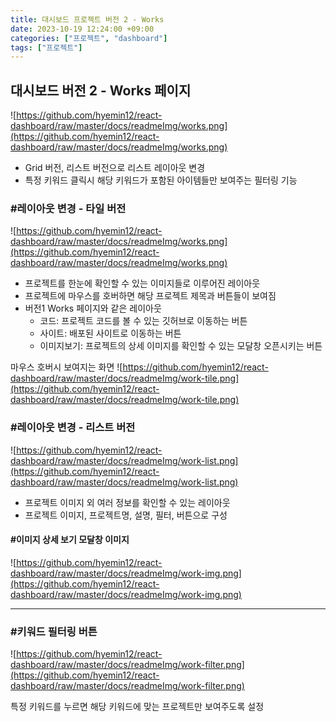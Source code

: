 ```yaml
---
title: 대시보드 프로젝트 버전 2 - Works
date: 2023-10-19 12:24:00 +09:00
categories: ["프로젝트", "dashboard"]
tags: ["프로젝트"]
---
```


## 대시보드 버전 2 - Works 페이지

![https://github.com/hyemin12/react-dashboard/raw/master/docs/readmeImg/works.png](https://github.com/hyemin12/react-dashboard/raw/master/docs/readmeImg/works.png)

- Grid 버전, 리스트 버전으로 리스트 레이아웃 변경
- 특정 키워드 클릭시 해당 키워드가 포함된 아이템들만 보여주는 필터링 기능

### #레이아웃 변경 - 타일 버전

![https://github.com/hyemin12/react-dashboard/raw/master/docs/readmeImg/works.png](https://github.com/hyemin12/react-dashboard/raw/master/docs/readmeImg/works.png)

- 프로젝트를 한눈에 확인할 수 있는 이미지들로 이루어진 레이아웃
- 프로젝트에 마우스를 호버하면 해당 프로젝트 제목과 버튼들이 보여짐
- 버전1 Works 페이지와 같은 레이아웃
  - 코드: 프로젝트 코드를 볼 수 있는 깃허브로 이동하는 버튼
  - 사이트: 배포된 사이트로 이동하는 버튼
  - 이미지보기: 프로젝트의 상세 이미지를 확인할 수 있는 모달창 오픈시키는 버튼

마우스 호버시 보여지는 화면
![https://github.com/hyemin12/react-dashboard/raw/master/docs/readmeImg/work-tile.png](https://github.com/hyemin12/react-dashboard/raw/master/docs/readmeImg/work-tile.png)

### #레이아웃 변경 - 리스트 버전

![https://github.com/hyemin12/react-dashboard/raw/master/docs/readmeImg/work-list.png](https://github.com/hyemin12/react-dashboard/raw/master/docs/readmeImg/work-list.png)

- 프로젝트 이미지 외 여러 정보를 확인할 수 있는 레이아웃
- 프로젝트 이미지, 프로젝트명, 설명, 필터, 버튼으로 구성

#### #이미지 상세 보기 모달창 이미지

![https://github.com/hyemin12/react-dashboard/raw/master/docs/readmeImg/work-img.png](https://github.com/hyemin12/react-dashboard/raw/master/docs/readmeImg/work-img.png)

---

### #키워드 필터링 버튼

![https://github.com/hyemin12/react-dashboard/raw/master/docs/readmeImg/work-filter.png](https://github.com/hyemin12/react-dashboard/raw/master/docs/readmeImg/work-filter.png)

특정 키워드를 누르면 해당 키워드에 맞는 프로젝트만 보여주도록 설정
